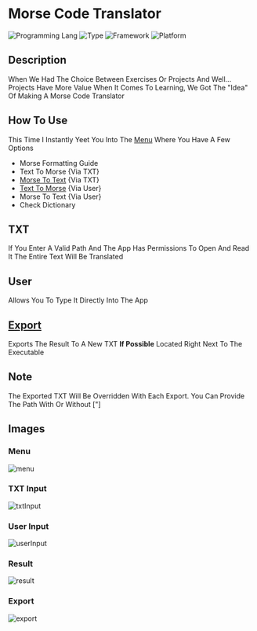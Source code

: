 # Morse Code Translator
![Programming Lang](https://img.shields.io/badge/Language-C%23-brightgreen)
![Type](https://img.shields.io/badge/Type-Console-8d32a8)
![Framework](https://img.shields.io/badge/Framework-.Net%206.0-%23034efc)
![Platform](https://img.shields.io/badge/Platform-Windows-informational)

## Description
When We Had The Choice Between Exercises Or Projects And Well... Projects Have More Value When It Comes To Learning, We Got The "Idea" Of Making A Morse Code Translator

## How To Use

This Time I Instantly Yeet You Into The [Menu](#menu) Where You Have A Few Options

- Morse Formatting Guide
- Text To Morse {Via TXT}
- [Morse To Text](#txt-input) {Via TXT}
- [Text To Morse](#user-input) {Via User}
- Morse To Text {Via User}
- Check Dictionary

## TXT
If You Enter A Valid Path And The App Has Permissions To Open And Read It The Entire Text Will Be Translated

## User
Allows You To Type It Directly Into The App

## [Export](#result)
Exports The Result To A New TXT **If Possible** Located Right Next To The Executable

## Note
The Exported TXT Will Be Overridden With Each Export. You Can Provide The Path With Or Without ["]

## Images

### Menu
![menu](https://user-images.githubusercontent.com/118444485/204049167-b20e7d7a-d61b-4f6d-a97d-fce753dbc86e.jpg)

### TXT Input
![txtInput](https://user-images.githubusercontent.com/118444485/204049169-2ff482ab-3210-460f-b7ba-f9360e2ceba9.jpg)

### User Input
![userInput](https://user-images.githubusercontent.com/118444485/204049177-727ee2a9-425a-436e-99a4-f279cc519d8a.jpg)

### Result
![result](https://user-images.githubusercontent.com/118444485/204049192-08e4f5ff-167f-440a-8cfc-76bcb58c675a.jpg)

### Export
![export](https://user-images.githubusercontent.com/118444485/204049199-2f117533-e291-4925-82cd-a0ed9128b50c.jpg)
